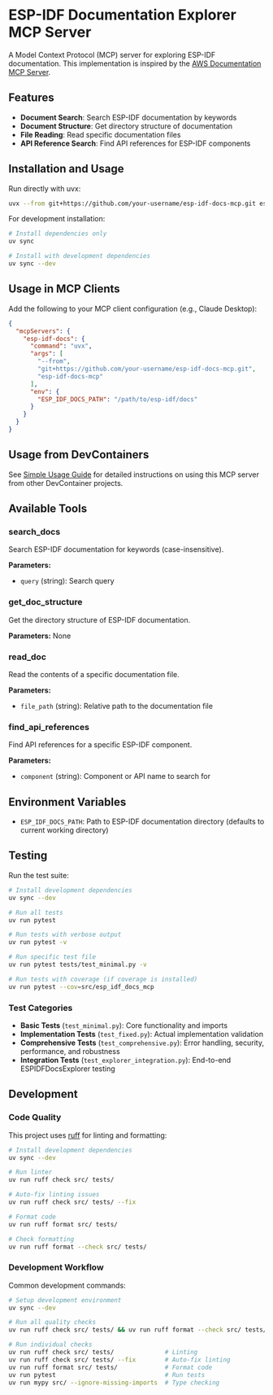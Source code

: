 # ESP-IDF Documentation Explorer MCP Server

A Model Context Protocol (MCP) server for exploring ESP-IDF documentation. This implementation is inspired by the [AWS Documentation MCP Server](https://github.com/awslabs/mcp/tree/main/src/aws-documentation-mcp-server).

## Features

- **Document Search**: Search ESP-IDF documentation by keywords
- **Document Structure**: Get directory structure of documentation
- **File Reading**: Read specific documentation files
- **API Reference Search**: Find API references for ESP-IDF components

## Installation and Usage

Run directly with uvx:

```bash
uvx --from git+https://github.com/your-username/esp-idf-docs-mcp.git esp-idf-docs-mcp
```

For development installation:

```bash
# Install dependencies only
uv sync

# Install with development dependencies
uv sync --dev
```

## Usage in MCP Clients

Add the following to your MCP client configuration (e.g., Claude Desktop):

```json
{
  "mcpServers": {
    "esp-idf-docs": {
      "command": "uvx",
      "args": [
        "--from",
        "git+https://github.com/your-username/esp-idf-docs-mcp.git",
        "esp-idf-docs-mcp"
      ],
      "env": {
        "ESP_IDF_DOCS_PATH": "/path/to/esp-idf/docs"
      }
    }
  }
}
```

## Usage from DevContainers

See [Simple Usage Guide](README_SIMPLE_USAGE.md) for detailed instructions on using this MCP server from other DevContainer projects.

## Available Tools

### search_docs
Search ESP-IDF documentation for keywords (case-insensitive).

**Parameters:**
- `query` (string): Search query

### get_doc_structure
Get the directory structure of ESP-IDF documentation.

**Parameters:** None

### read_doc
Read the contents of a specific documentation file.

**Parameters:**
- `file_path` (string): Relative path to the documentation file

### find_api_references
Find API references for a specific ESP-IDF component.

**Parameters:**
- `component` (string): Component or API name to search for

## Environment Variables

- `ESP_IDF_DOCS_PATH`: Path to ESP-IDF documentation directory (defaults to current working directory)

## Testing

Run the test suite:

```bash
# Install development dependencies
uv sync --dev

# Run all tests
uv run pytest

# Run tests with verbose output
uv run pytest -v

# Run specific test file
uv run pytest tests/test_minimal.py -v

# Run tests with coverage (if coverage is installed)
uv run pytest --cov=src/esp_idf_docs_mcp
```

### Test Categories

- **Basic Tests** (`test_minimal.py`): Core functionality and imports
- **Implementation Tests** (`test_fixed.py`): Actual implementation validation  
- **Comprehensive Tests** (`test_comprehensive.py`): Error handling, security, performance, and robustness
- **Integration Tests** (`test_explorer_integration.py`): End-to-end ESPIDFDocsExplorer testing

## Development

### Code Quality

This project uses [ruff](https://github.com/astral-sh/ruff) for linting and formatting:

```bash
# Install development dependencies
uv sync --dev

# Run linter
uv run ruff check src/ tests/

# Auto-fix linting issues
uv run ruff check src/ tests/ --fix

# Format code
uv run ruff format src/ tests/

# Check formatting
uv run ruff format --check src/ tests/
```

### Development Workflow

Common development commands:

```bash
# Setup development environment
uv sync --dev

# Run all quality checks
uv run ruff check src/ tests/ && uv run ruff format --check src/ tests/ && uv run pytest && uv run mypy src/ --ignore-missing-imports 

# Run individual checks
uv run ruff check src/ tests/              # Linting
uv run ruff check src/ tests/ --fix        # Auto-fix linting
uv run ruff format src/ tests/             # Format code
uv run pytest                              # Run tests
uv run mypy src/ --ignore-missing-imports  # Type checking
```
